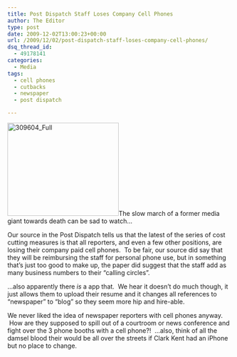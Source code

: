```yaml
---
title: Post Dispatch Staff Loses Company Cell Phones
author: The Editor
type: post
date: 2009-12-02T13:00:23+00:00
url: /2009/12/02/post-dispatch-staff-loses-company-cell-phones/
dsq_thread_id:
  - 49178141
categories:
  - Media
tags:
  - cell phones
  - cutbacks
  - newspaper
  - post dispatch

---
```

[<img class="alignright size-full wp-image-2455" title="309604_Full" src="http://punchingkitty.com/wp-content/uploads/2009/12/309604_Full.jpg" alt="309604_Full" width="250" height="209" />][1]The slow march of a former media giant towards death can be sad to watch&#8230;

Our source in the Post Dispatch tells us that the latest of the series of cost cutting measures is that all reporters, and even a few other positions, are losing their company paid cell phones.  To be fair, our source did say that they will be reimbursing the staff for personal phone use, but in something that&#8217;s just too good to make up, the paper did suggest that the staff add as many business numbers to their &#8220;calling circles&#8221;.

&#8230;also apparently there _is_ a app that.  We hear it doesn&#8217;t do much though, it just allows them to upload their resume and it changes all references to &#8220;newspaper&#8221; to &#8220;blog&#8221; so they seem more hip and hire-able.

We never liked the idea of newspaper reporters with cell phones anyway.  How are they supposed to spill out of a courtroom or news conference and fight over the 3 phone booths with a cell phone?!  &#8230;also, think of all the damsel blood their would be all over the streets if Clark Kent had an iPhone but no place to change.

 [1]: http://punchingkitty.com/wp-content/uploads/2009/12/309604_Full.jpg